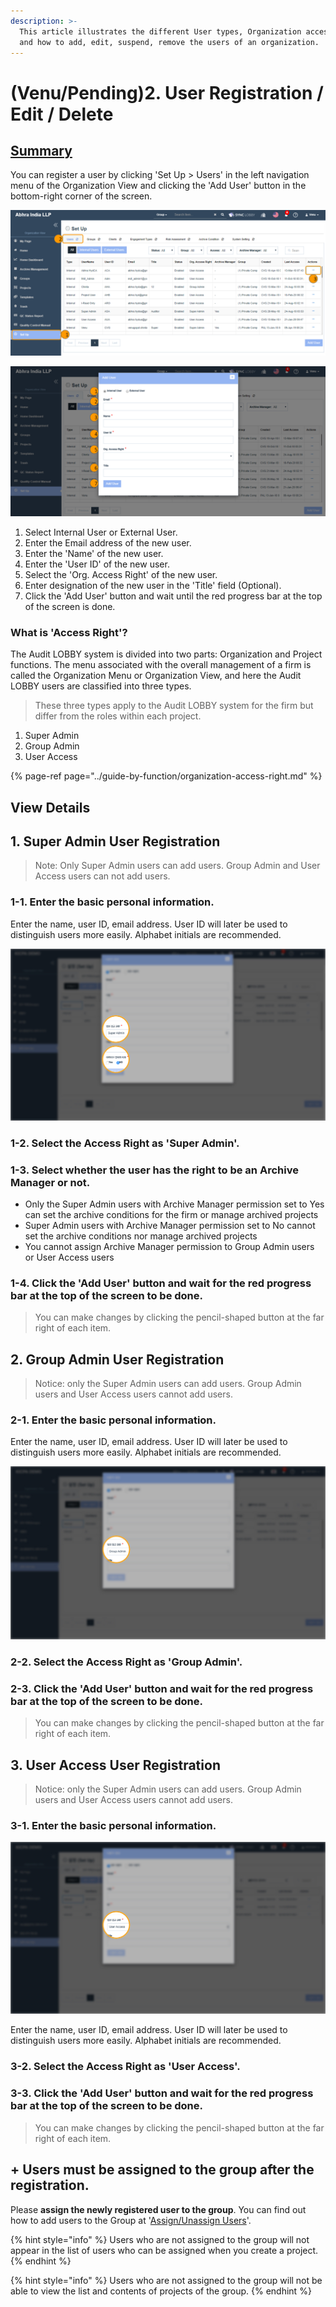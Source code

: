 ```yaml
---
description: >-
  This article illustrates the different User types, Organization access rights
  and how to add, edit, suspend, remove the users of an organization.
---
```


# \(Venu/Pending\)2. User Registration / Edit / Delete

## [Summary](../guide-by-function/organization-access-right.md) 

You can register a user by clicking 'Set Up &gt; Users' in the left navigation menu of the Organization View and clicking the 'Add User' button in the bottom-right corner of the screen.

![Organization View &amp;gt; Set Up &amp;gt; Users &amp;gt; Add User](../../.gitbook/assets/set-up-users%20%281%29.png)

![](../../.gitbook/assets/set-up-add-user.png)

1. Select Internal User or External User.
2. Enter the Email address of the new user.
3. Enter the 'Name' of the new user.
4. Enter the 'User ID' of the new user.
5. Select the 'Org. Access Right' of the new user.
6. Enter designation of the new user in the 'Title' field \(Optional\).
7. Click the 'Add User' button and wait until the red progress bar at the top of the screen is done.

### What is 'Access Right'?

The Audit LOBBY system is divided into two parts: Organization and Project functions. The menu associated with the overall management of a firm is called the Organization Menu or Organization View, and here the Audit LOBBY users are classified into three types. 

> These three types apply to the Audit LOBBY system for the firm but differ from the roles within each project.

1. Super Admin
2. Group Admin
3. User Access

{% page-ref page="../guide-by-function/organization-access-right.md" %}

## View Details  

## 1. Super Admin User Registration

> Note:  Only Super Admin users can add users. Group Admin and User Access users can not add users.

### 1-1. Enter the basic personal information.  

Enter the name, user ID, email address. User ID will later be used to distinguish users more easily. Alphabet initials are recommended.

![](../../.gitbook/assets/add_user_sa.jpg)

### 1-2. Select the Access Right as 'Super Admin'.

### 1-3. Select whether the user has the right to be an Archive Manager or not.

* Only the Super Admin users with Archive Manager permission set to Yes can set the archive conditions for the firm or manage archived projects
* Super Admin users with Archive Manager permission set to No cannot set the archive conditions nor manage archived projects
* You cannot assign Archive Manager permission to Group Admin users or User Access users

### 1-4. Click the 'Add User' button and wait for the red progress bar at the top of the screen to be done. 

> You can make changes by clicking the pencil-shaped button at the far right of each item.

## 2. Group Admin User Registration

> Notice: only the Super Admin users can add users. Group Admin users and User Access users cannot add users.

### 2-1. Enter the basic personal information.  

Enter the name, user ID, email address. User ID will later be used to distinguish users more easily. Alphabet initials are recommended.

![](../../.gitbook/assets/add_user_ga.jpg)

### 2-2. Select the Access Right as 'Group Admin'.

### 2-3. Click the 'Add User' button and wait for the red progress bar at the top of the screen to be done.  

> You can make changes by clicking the pencil-shaped button at the far right of each item.

## 3. User Access User Registration

> Notice: only the Super Admin users can add users. Group Admin users and User Access users cannot add users.

### 3-1.  Enter the basic personal information.  

![](../../.gitbook/assets/add_user_ua.jpg)

Enter the name, user ID, email address. User ID will later be used to distinguish users more easily. Alphabet initials are recommended.

### 3-2. Select the Access Right as 'User Access'.

### 3-3. Click the 'Add User' button and wait for the red progress bar at the top of the screen to be done.  

> You can make changes by clicking the pencil-shaped button at the far right of each item.

## + Users must be assigned to the group after the registration.  

Please **assign the newly registered user to the group**. You can find out how to add users to the Group at '[Assign/Unassign Users](5.-group/5-1..md)'. 

{% hint style="info" %}
Users who are not assigned to the group will not appear in the list of users who can be assigned when you create a project.
{% endhint %}

{% hint style="info" %}
Users who are not assigned to the group will not be able to view the list and contents of projects of the group. 
{% endhint %}



